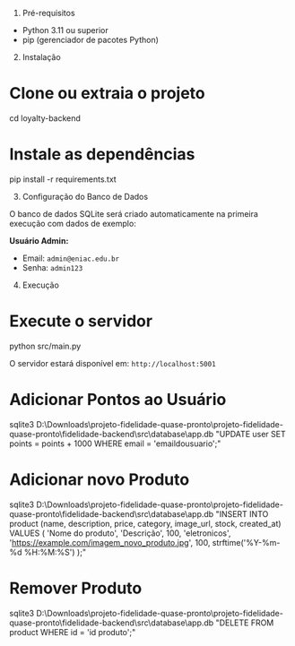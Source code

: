 1. Pré-requisitos

- Python 3.11 ou superior
- pip (gerenciador de pacotes Python)

2. Instalação

# Clone ou extraia o projeto
cd loyalty-backend

# Instale as dependências
pip install -r requirements.txt

3. Configuração do Banco de Dados

O banco de dados SQLite será criado automaticamente na primeira execução com dados de exemplo:

**Usuário Admin:**
- Email: `admin@eniac.edu.br`
- Senha: `admin123`

4. Execução

# Execute o servidor
python src/main.py

O servidor estará disponível em: `http://localhost:5001`


# Adicionar Pontos ao Usuário
sqlite3 D:\Downloads\projeto-fidelidade-quase-pronto\projeto-fidelidade-quase-pronto\fidelidade-backend\src\database\app.db "UPDATE user SET points = points + 1000 WHERE email = 'emaildousuario';"

# Adicionar novo Produto
sqlite3 D:\Downloads\projeto-fidelidade-quase-pronto\projeto-fidelidade-quase-pronto\fidelidade-backend\src\database\app.db "INSERT INTO product (name, description, price, category, image_url, stock, created_at) VALUES (
    'Nome do produto', 
    'Descrição', 
    100, 
    'eletronicos', 
    'https://example.com/imagem_novo_produto.jpg', 
    100, 
    strftime('%Y-%m-%d %H:%M:%S')
);"

# Remover Produto
sqlite3 D:\Downloads\projeto-fidelidade-quase-pronto\projeto-fidelidade-quase-pronto\fidelidade-backend\src\database\app.db "DELETE FROM product WHERE id = 'id produto';"